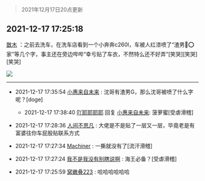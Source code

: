 > 2021年12月17日20点更新
<link rel="stylesheet" href="https://cdn.jsdelivr.net/gh/taotie6/sampleJSON@main/css/photo_show.css">
<meta name="referrer" content="no-referrer" />


 ## 2021-12-17 17:25:18 

 [㪚木](https://www.coolapk.com/feed/32189410?shareKey=MzA3ZGMzNTRjOTJhNjFiYzVmYjg~) ：之前去洗车，在洗车店看到一个小奔奔c260l，车被人红漆喷了“渣男💩⭕️家”等几个字，事主还在旁边哔哔“幸亏贴了车衣，不然特么还不好弄”[笑哭][笑哭][笑哭] 

<div class="album">
<img class="img-item" src="http://image.coolapk.com/feed/2018/1217/07/1081091_1545003920_5732@216x196.gif" />
</div>

 ------- 

- 2021-12-17 17:35:54 [小惠来自未来](uid=847097) : 沈哥有渣男G，那么沈哥被喷了什么字呢？[doge] 

    - 2021-12-17 17:38:40 [吖耶耶耶耶](uid=1523259) 回复 [小惠来自未来](uid=847097): 菠萝蜜[受虐滑稽] 

- 2021-12-17 17:28:36 [人间不思凡](uid=2080265) : 大佬是不是贴了一层又一层，毕竟老是有富婆往你车屁股贴联系方式 

- 2021-12-17 17:27:34 [Machiner](uid=3114536) : 一撕就没有了[流汗滑稽] 

- 2021-12-17 17:27:24 [我不是我没有别瞎说啊](uid=2231912) : 海王必备？[受虐滑稽] 

- 2021-12-17 17:25:59 [窝嫩叠223](uid=4171422) : 哈哈哈哈哈哈 

